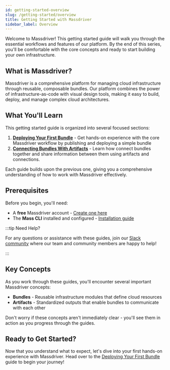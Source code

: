 ```yaml
---
id: getting-started-overview
slug: /getting-started/overview
title: Getting Started with Massdriver
sidebar_label: Overview
---
```


Welcome to Massdriver! This getting started guide will walk you through the essential workflows and features of our platform. By the end of this series, you'll be comfortable with the core concepts and ready to start building your own infrastructure.

## What is Massdriver?

Massdriver is a comprehensive platform for managing cloud infrastructure through reusable, composable bundles. Our platform combines the power of infrastructure-as-code with visual design tools, making it easy to build, deploy, and manage complex cloud architectures.

## What You'll Learn

This getting started guide is organized into several focused sections:

1. **[Deploying Your First Bundle](01-deploying-first-bundle.md)** - Get hands-on experience with the core Massdriver workflow by publishing and deploying a simple bundle
2. **[Connecting Bundles With Artifacts](02-connecting-bundles.md)** - Learn how connect bundles together and share information between them using artifacts and connections.

Each guide builds upon the previous one, giving you a comprehensive understanding of how to work with Massdriver effectively.

## Prerequisites

Before you begin, you'll need:
- A **free** Massdriver account - [Create one here](https://app.massdriver.cloud/register)
- The **Mass CLI** installed and configured - [Installation guide](../cli/overview)


:::tip Need Help?

For any questions or assistance with these guides, join our [Slack community](https://join.slack.com/t/massdrivercommunity/shared_invite/zt-1smvckvdj-jVFpBG2jF5XiYzX2njDCWA) where our team and community members are happy to help!

:::

## Key Concepts

As you work through these guides, you'll encounter several important Massdriver concepts:

- **Bundles** - Reusable infrastructure modules that define cloud resources
- **Artifacts** - Standardized outputs that enable bundles to communicate with each other

Don't worry if these concepts aren't immediately clear - you'll see them in action as you progress through the guides.

## Ready to Get Started?

Now that you understand what to expect, let's dive into your first hands-on experience with Massdriver. Head over to the [Deploying Your First Bundle](01-deploying-first-bundle.md) guide to begin your journey!
